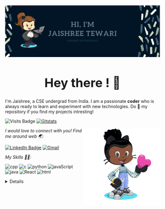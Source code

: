 ![Jaishree's Github Banner](https://github.com/Jaishree-19/images/blob/main/header_jt.png)

<!--Introduction -->
<h1 align="center" style="font-size: 40px"> Hey there ! 👋</h1>
<!--<img src="https://github.com/Jaishree-19/images/blob/main/programming-animation.gif" alt="side gif" align="left" width="100" height="auto" />-->
<p >I'm Jaishree, a CSE undergrad from India. I am a passionate <b>coder</b> who is always ready to learn and experiment with new technologies. Do 🌟 my repository if you find my projects intresting!</p>


<!-- visits and gitstats-->
![Visits Badge](https://badges.pufler.dev/visits/Jaishree-19/Jaishree-19?style=flat&labelColor=grey)
[![Gitstats](https://img.shields.io/badge/-Jaishree_Tewari-black?style=flat&labelColor=black&logo=github&logoColor=white)](https://gitstats.me/Jaishree-19)


<a><img align= "right" width = "auto" height = 250 src="https://github.com/Jaishree-19/images/blob/main/octocat_gif.gif"></a>
 _I would love to connect with you! Find me around web 🌏:_
 <!--social-->
[![LinkedIn Badge](https://img.shields.io/badge/-Jaishree_Tewari-blue?style=flat&logo=Linkedin&logoColor=white)](https://www.linkedin.com/in/jaishree-tewari-ba711a154/) 
[![Gmail](https://img.shields.io/badge/-jaishree.alt@gmail.com-c14438?style=flat&logo=Gmail&logoColor=white)](mailto:jaishree.alt@gmail.com)

 _My Skills 👩‍💻:_
  
 ![cpp](https://img.shields.io/badge/Code-C++-informational?style=flat&logo=c++&logoColor=white&color=042440) <!--look for logo-->
 ![c](https://img.shields.io/badge/Code-C-informational?style=flat&logo=c&logoColor=white&color=042440)
 ![python](https://img.shields.io/badge/Code-Python-informational?style=flat&logo=python&logoColor=white&color=042440)
 ![javaScript](https://img.shields.io/badge/Code-JavaScript-informational?style=flat&logo=javaScript&logoColor=white&color=042440)
 ![java](https://img.shields.io/badge/Code-Java-informational?style=flat&logo=java&logoColor=white&color=042440)
 ![React](https://img.shields.io/badge/Code-React-informational?style=flat&logo=react&logoColor=white&color=042440)
 ![html](https://img.shields.io/badge/Code-HTML5-informational?style=flat&logo=html5&logoColor=white&color=042440)
 
 <details>
  
 ![css](https://img.shields.io/badge/Style-CSS-informational?style=flat&logo=css3&logoColor=white&color=042440)
 
 ![npm](https://img.shields.io/badge/Tools-NPM-informational?style=flat&logo=npm&logoColor=white&color=042440)
 ![github](https://img.shields.io/badge/Tools-Github-informational?style=flat&logo=github&logoColor=white&color=042440)
 ![gitlab](https://img.shields.io/badge/Tools-Gitlab-informational?style=flat&logo=gitlab&logoColor=white&color=042440)
 ![vsCode](https://img.shields.io/badge/Tools-VsCode-informational?style=flat&logo=visual-studio-code&logoColor=white&color=042440)
 ![pyCharm](https://img.shields.io/badge/Tools-PyCharm-informational?style=flat&logo=pycharm&logoColor=white&color=042440)
 ![IntelliJ](https://img.shields.io/badge/Tools-IntelliJ-informational?style=flat&logo=intellij-idea&logoColor=white&color=042440) 
 </details>
  

<!--

Here are some ideas to get you started:

- 🔭 I’m currently working on ...
- 🌱 I’m currently learning ...
- 👯 I’m looking to collaborate on ...
- 🤔 I’m looking for help with ...
- 💬 Ask me about ...
- 📫 How to reach me: ...
- 😄 Pronouns: ...
- ⚡ Fun fact: ...
-->
